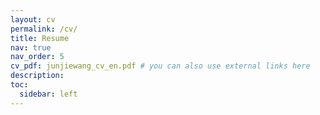 ```yaml
---
layout: cv
permalink: /cv/
title: Resume 
nav: true
nav_order: 5
cv_pdf: junjiewang_cv_en.pdf # you can also use external links here
description: 
toc:
  sidebar: left
---
```

